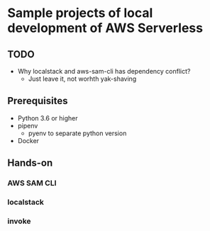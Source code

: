 # Sample projects of local development of AWS Serverless

## TODO

* Why localstack and aws-sam-cli has dependency conflict?
   * Just leave it, not worhth yak-shaving

## Prerequisites

* Python 3.6 or higher
* pipenv
   * pyenv to separate python version
* Docker

## Hands-on

### AWS SAM CLI

### localstack

### invoke
